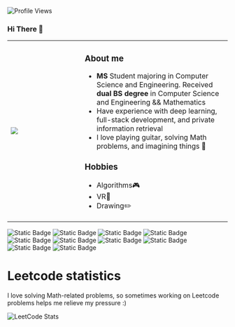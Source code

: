 ![Profile Views](https://komarev.com/ghpvc/?username=hymeis&style=flat-square)
### Hi There 👋
<html>
    <table class="images" width="100%"  style="border:0px solid white; width:100%;">
        <tr style="border: 0px;">
            <td width="33%" style="border:0px; width:33.33%">
                <img src="https://pbs.twimg.com/media/F13s9W4acAARncV?format=jpg" />
            </td>
            <td width="66%" style="border:0px; width:66.66% top:0 text-align:bottom">
              <h3>About me</h3>
              <ul>
                <li><b>MS</b> Student majoring in Computer Science and Engineering. Received <b>dual BS degree</b> in Computer Science and Engineering && Mathematics</li>
                <li>Have experience with deep learning, full-stack development, and private information retrieval</li>
                <li>I love playing guitar, solving Math problems, and imagining things 🌱</li>
              </ul>
              <h3>Hobbies</h3>
              <ul>
                <li>Algorithms🎮</li>
                <li>VR🎵</li>
                <li>Drawing✏️</li>
              </ul>
            </td>
        </tr>
    </table>
    
</html>

![Static Badge](https://img.shields.io/badge/Java-red?style=for-the-badge&logo=openjdk&labelColor=335C67&color=FFF3B0)
![Static Badge](https://img.shields.io/badge/Spring-red?style=for-the-badge&logo=spring&labelColor=293F14&color=386C0B)
![Static Badge](https://img.shields.io/badge/nginx-red?style=for-the-badge&logo=nginx&labelColor=0F5257&color=0B3142)
![Static Badge](https://img.shields.io/badge/Python-red?style=for-the-badge&logo=python&labelColor=561D25&color=CE8147)
![Static Badge](https://img.shields.io/badge/opencv-red?style=for-the-badge&logo=opencv&labelColor=401F3E&color=3F2E56)
![Static Badge](https://img.shields.io/badge/C%2FC%2B%2B-red?style=for-the-badge&logo=c%2B%2B&labelColor=233D4D&color=FE7F2D)
![Static Badge](https://img.shields.io/badge/Javascript-red?style=for-the-badge&logo=javascript&labelColor=010400&color=30332E)
![Static Badge](https://img.shields.io/badge/mysql-red?style=for-the-badge&logo=mysql&labelColor=EABFCB&color=C191A1)
![Static Badge](https://img.shields.io/badge/react-red?style=for-the-badge&logo=react&labelColor=FA8334&color=FFFD77)
![Static Badge](https://img.shields.io/badge/node.js-red?style=for-the-badge&logo=node.js&labelColor=DAFF7D&color=B2EF9B)


<h1>Leetcode statistics</h1>
<p>I love solving Math-related problems, so sometimes working on Leetcode problems helps me relieve my pressure :)</p>

![LeetCode Stats](https://leetcard.jacoblin.cool/okamipancake?theme=dark&font=IBM%20Plex%20Sans%20Devanagari&ext=heatmap)



